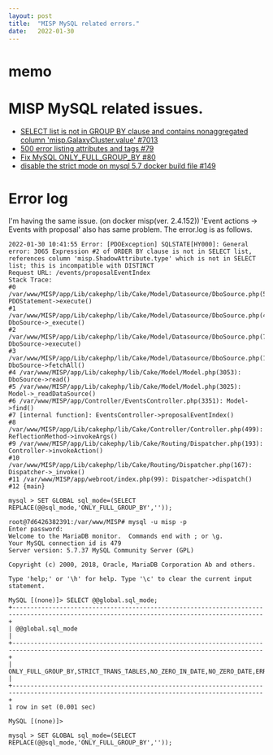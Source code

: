```yaml
---
layout: post
title:  "MISP MySQL related errors."
date:   2022-01-30
---
```


# memo



# MISP MySQL related issues.

- [SELECT list is not in GROUP BY clause and contains nonaggregated column 'misp.GalaxyCluster.value' #7013](https://github.com/MISP/MISP/issues/7013)
- [500 error listing attributes and tags #79](https://github.com/coolacid/docker-misp/issues/79)
- [Fix MySQL ONLY_FULL_GROUP_BY #80](https://github.com/coolacid/docker-misp/pull/80)
- [disable the strict mode on mysql 5.7 docker build file #149](https://github.com/docker-library/mysql/issues/149)

# Error log

I'm having the same issue. (on docker misp(ver. 2.4.152))
'Event actions -> Events with proposal' also has same problem. The error.log is as follows.

```
2022-01-30 10:41:55 Error: [PDOException] SQLSTATE[HY000]: General error: 3065 Expression #2 of ORDER BY clause is not in SELECT list, references column 'misp.ShadowAttribute.type' which is not in SELECT list; this is incompatible with DISTINCT
Request URL: /events/proposalEventIndex
Stack Trace:
#0 /var/www/MISP/app/Lib/cakephp/lib/Cake/Model/Datasource/DboSource.php(502): PDOStatement->execute()
#1 /var/www/MISP/app/Lib/cakephp/lib/Cake/Model/Datasource/DboSource.php(468): DboSource->_execute()
#2 /var/www/MISP/app/Lib/cakephp/lib/Cake/Model/Datasource/DboSource.php(715): DboSource->execute()
#3 /var/www/MISP/app/Lib/cakephp/lib/Cake/Model/Datasource/DboSource.php(1226): DboSource->fetchAll()
#4 /var/www/MISP/app/Lib/cakephp/lib/Cake/Model/Model.php(3053): DboSource->read()
#5 /var/www/MISP/app/Lib/cakephp/lib/Cake/Model/Model.php(3025): Model->_readDataSource()
#6 /var/www/MISP/app/Controller/EventsController.php(3351): Model->find()
#7 [internal function]: EventsController->proposalEventIndex()
#8 /var/www/MISP/app/Lib/cakephp/lib/Cake/Controller/Controller.php(499): ReflectionMethod->invokeArgs()
#9 /var/www/MISP/app/Lib/cakephp/lib/Cake/Routing/Dispatcher.php(193): Controller->invokeAction()
#10 /var/www/MISP/app/Lib/cakephp/lib/Cake/Routing/Dispatcher.php(167): Dispatcher->_invoke()
#11 /var/www/MISP/app/webroot/index.php(99): Dispatcher->dispatch()
#12 {main}
```

```
mysql > SET GLOBAL sql_mode=(SELECT REPLACE(@@sql_mode,'ONLY_FULL_GROUP_BY',''));
```


```
root@7d6426382391:/var/www/MISP# mysql -u misp -p
Enter password: 
Welcome to the MariaDB monitor.  Commands end with ; or \g.
Your MySQL connection id is 479
Server version: 5.7.37 MySQL Community Server (GPL)

Copyright (c) 2000, 2018, Oracle, MariaDB Corporation Ab and others.

Type 'help;' or '\h' for help. Type '\c' to clear the current input statement.

MySQL [(none)]> SELECT @@global.sql_mode;
+-------------------------------------------------------------------------------------------------------------------------------------------+
| @@global.sql_mode                                                                                                                         |
+-------------------------------------------------------------------------------------------------------------------------------------------+
| ONLY_FULL_GROUP_BY,STRICT_TRANS_TABLES,NO_ZERO_IN_DATE,NO_ZERO_DATE,ERROR_FOR_DIVISION_BY_ZERO,NO_AUTO_CREATE_USER,NO_ENGINE_SUBSTITUTION |
+-------------------------------------------------------------------------------------------------------------------------------------------+
1 row in set (0.001 sec)

MySQL [(none)]> 
```

```
mysql > SET GLOBAL sql_mode=(SELECT REPLACE(@@sql_mode,'ONLY_FULL_GROUP_BY',''));
```